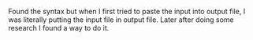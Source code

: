 Found the syntax but when I first tried to paste the input into output file, I was literally putting the input file in output file.
Later after doing some research I found a way to do it.
